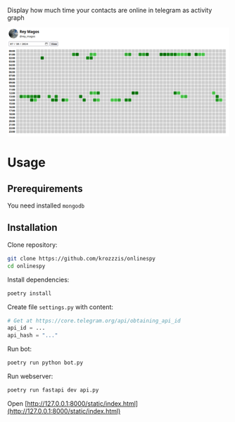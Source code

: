 Display how much time your contacts are online in telegram as activity graph

![screenshot](./.github/screenshot.png)

# Usage

## Prerequirements

You need installed `mongodb`

## Installation

Clone repository:
```bash
git clone https://github.com/krozzzis/onlinespy
cd onlinespy
```

Install dependencies:
```bash
poetry install
```

Create file `settings.py` with content:
```python
# Get at https://core.telegram.org/api/obtaining_api_id
api_id = ... 
api_hash = "..."
```

Run bot:
```bash
poetry run python bot.py
```

Run webserver:
```bash
poetry run fastapi dev api.py
```

Open [http://127.0.0.1:8000/static/index.html](http://127.0.0.1:8000/static/index.html)
